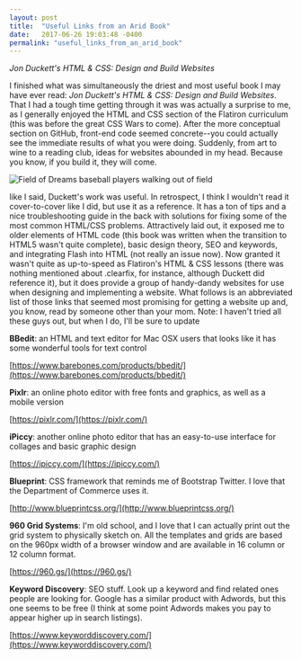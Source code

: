 ```yaml
---
layout: post
title:  "Useful Links from an Arid Book"
date:   2017-06-26 19:03:48 -0400
permalink: "useful_links_from_an_arid_book"
---
```


*Jon Duckett's HTML & CSS: Design and Build Websites*

I finished what was simultaneously the driest and most useful book I may have ever read: *Jon Duckett's HTML & CSS: Design and Build Websites*. That I had a tough time getting through it was was actually a surprise to me, as I generally enjoyed the HTML and CSS section of the Flatiron curriculum (this was before the great CSS Wars to come). After the more conceptual section on GitHub, front-end code seemed concrete--you could actually see the immediate results of what you were doing. Suddenly, from art to wine to a reading club, ideas for websites abounded in my head. Because you know, if you build it, they will come.

![Field of Dreams baseball players walking out of field](https://media.giphy.com/media/4vII2EHlDeV8c/giphy.gif)

like I said, Duckett's work was useful. In retrospect, I think I wouldn't read it cover-to-cover like I did, but use it as a reference. It has a ton of tips and a nice troubleshooting guide in the back with solutions for fixing some of the most common HTML/CSS problems. Attractively laid out, it exposed me to older elements of HTML code (this book was written when the transition to HTML5 wasn't quite complete), basic design theory, SEO and keywords, and integrating Flash into HTML (not really an issue now). Now granted it wasn't quite as up-to-speed as Flatiron's HTML & CSS lessons (there was nothing mentioned about .clearfix, for instance, although Duckett did reference it), but it does provide a group of handy-dandy websites for use when designing and implementing a website. What follows is an abbreviated list of those links that seemed most promising for getting a website up and, you know, read by someone other than your mom. Note: I haven't tried all these guys out, but when I do, I'll be sure to update

**BBedit**: an HTML and text editor for Mac OSX users that looks like it has some wonderful tools for text control

[https://www.barebones.com/products/bbedit/](https://www.barebones.com/products/bbedit/)

**Pixlr**: an online photo editor with free fonts and graphics, as well as a mobile version

[https://pixlr.com/](https://pixlr.com/)

**iPiccy**: another online photo editor that has an easy-to-use interface for collages and basic graphic design

[https://ipiccy.com/](https://ipiccy.com/)

**Blueprint**: CSS framework that reminds me of Bootstrap Twitter. I love that the Department of Commerce uses it.

[http://www.blueprintcss.org/](http://www.blueprintcss.org/)

**960 Grid Systems**: I'm old school, and I love that I can actually print out the grid system to physically sketch on. All the templates and grids are based on the 960px width of a browser window and are available in 16 column or 12 column format.

[https://960.gs/](https://960.gs/)

**Keyword Discovery**: SEO stuff. Look up a keyword and find related ones people are looking for. Google has a similar product with Adwords, but this one seems to be free (I think at some point Adwords makes you pay to appear higher up in search listings).

[https://www.keyworddiscovery.com/](https://www.keyworddiscovery.com/)
